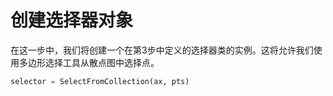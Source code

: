 # 创建选择器对象

在这一步中，我们将创建一个在第3步中定义的选择器类的实例。这将允许我们使用多边形选择工具从散点图中选择点。

```python
selector = SelectFromCollection(ax, pts)
```
